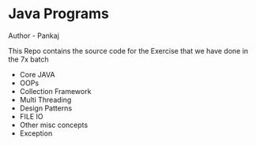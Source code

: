 # Java Programs 

Author - Pankaj 

This Repo contains the source code for the Exercise that we have
done in the 7x batch 

- Core JAVA 
- OOPs
- Collection Framework
- Multi Threading
- Design Patterns
- FILE IO 
- Other misc concepts
- Exception 

